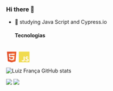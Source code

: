 ### Hi there 👋

- 🌱 studying Java Script and Cypress.io


  #### Tecnologias
  
  
<div style="display: inline_block"><br/>
  
<img align="center" alt="HTML5" height="30" width="30" src="https://raw.githubusercontent.com/devicons/devicon/master/icons/html5/html5-original.svg">
<img align="center" alt="Js" height="30" width="30" src="https://raw.githubusercontent.com/devicons/devicon/master/icons/javascript/javascript-plain.svg">
 
  
  
![Luiz França GitHub stats](https://github-readme-stats.vercel.app/api?username=LuizFran&show_icons=true&theme=dark)
 
<div>
<a href = "mailto:luizfranca1994@gmail.com"><img src="https://img.shields.io/badge/-Gmail-%23333?style=for-the-badge&logo=gmail&logoColor=red" target="_blank"></a>
<a href="https://www.linkedin.com/in/luiz-fran%C3%A7a-61b637164/"target="_blank"><img src="https://img.shields.io/badge/-LinkedIn-%230077B5?style=for-the-badge&logo=linkedin&logoColor=white" target="_blank"></a> 
</div>
  
   


